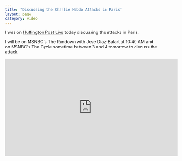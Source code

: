 ```yaml
---
title: "Discussing the Charlie Hebdo Attacks in Paris"
layout: page
category: video
---
```

I was on [Huffington Post Live](http://live.huffingtonpost.com/r/segment/paris-shooting-charlie-hebdo/54ad381e78c90aae8a0004e1) today discussing the attacks in Paris.

I will be on MSNBC's The Rundown with Jose Diaz-Balart at 10:40 AM and on MSNBC's The Cycle sometime between 3 and 4 tomorrow to discuss the attack.


<iframe src="http://embed.live.huffingtonpost.com/HPLEmbedPlayer/?segmentId=54ad381e78c90aae8a0004e1&autoPlay=false" width="570" height="321" frameBorder="0" scrollable="no"></iframe>